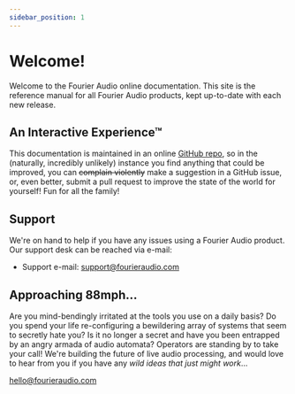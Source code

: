 ```yaml
---
sidebar_position: 1
---
```


# Welcome!

Welcome to the Fourier Audio online documentation. This site is the reference manual
for all Fourier Audio products, kept up-to-date with each new release.

## An Interactive Experience™
This documentation is maintained in an online [GitHub repo](https://github.com/fourieraudio/docs),
so in the (naturally, incredibly unlikely) instance you find anything that could be improved,
you can ~~complain violently~~ make a suggestion in a GitHub issue, or, even better,
submit a pull request to improve the state of the world for yourself!  Fun for all the family!

## Support
We're on hand to help if you have any issues using a Fourier Audio product. Our support desk can be
reached via e-mail:

* Support e-mail: support@fourieraudio.com

## Approaching 88mph...
Are you mind-bendingly irritated at the tools you use on a daily basis? Do you spend your life
re-configuring a bewildering array of systems that seem to secretly hate you? Is it no longer a
secret and have you been entrapped by an angry armada of audio automata? Operators are standing by to
take your call! We're building the future of live audio processing, and would love to hear from you
if you have any *wild ideas that just might work*...

hello@fourieraudio.com
